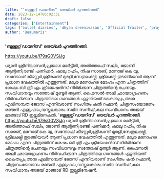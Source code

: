 ```yaml
---
title: "'ബുള്ളറ്റ് ഡയറീസ്' ട്രെയ്‌ലർ പുറത്തിറങ്ങി"
date: 2023-12-14T06:02:31
draft: false
categories: ["Entertainment"]
tags: ['bullet diaries', 'dhyan sreenivasan', 'Official Trailer', 'prayaga martin', 'Santhosh Mandoor']
author: "Beaumaris"
---
```


<strong>'ബുള്ളറ്റ് ഡയറീസ്' ട്രെയ്‌ലർ പുറത്തിറങ്ങി</strong>.

https://youtu.be/I79sG0VSjJg

ധ്യാൻ ശ്രീനിവാസൻ,പ്രയാഗ മാർട്ടിൻ, അൽത്താഫ് സലിം, ജോണി ആന്റണി,രഞ്ജി പണിക്കർ, ഷാലു റഹിം, നിഷ സാരങ്, മനോജ്‌ കെ യു, സന്തോഷ്‌ കീഴറ്റൂർ,ശ്രീകാന്ത് മുരളി,സേതുലക്ഷ്മി, ശ്രീലക്ഷ്മി തുടങ്ങിയവർ ആണ് പ്രധാന വേഷത്തിൽ എത്തുന്നത്. മധുര മനോഹര മോഹം എന്ന ചിത്രത്തിന് ശേഷം ബി ത്രീ എം ക്രീയേഷൻസ് നിർമിക്കുന്ന ചിത്രത്തിന്റെ രചനയും സംവിധാനവും സന്തോഷ്‌ മുണ്ടൂർ ആണ്. ഫൈസൽ അലി ഛായാഗ്രഹണം നിർവഹിക്കുന്ന ചിത്രത്തിലെ ഗാനങ്ങൾ എഴുതിയത് കൈതപ്രം,അനു എലിസമ്പത് ജോസ് എന്നിവരാണ് സംഗീതം ഷൻ റഹ്മാൻ, ചിത്രസംയോജനം രഞ്ജൻ എബ്രഹാം,വസ്ത്രലങ്കാരം സമീറ സനീഷ്,കല സംവിധാനം അജയ് മാങ്ങാട് RD ഇല്ലുമിനേഷൻ.
**'ബുള്ളറ്റ് ഡയറീസ്' ട്രെയ്‌ലർ പുറത്തിറങ്ങി**. https://youtu.be/I79sG0VSjJg ധ്യാൻ ശ്രീനിവാസൻ,പ്രയാഗ മാർട്ടിൻ, അൽത്താഫ് സലിം, ജോണി ആന്റണി,രഞ്ജി പണിക്കർ, ഷാലു റഹിം, നിഷ സാരങ്, മനോജ്‌ കെ യു, സന്തോഷ്‌ കീഴറ്റൂർ,ശ്രീകാന്ത് മുരളി,സേതുലക്ഷ്മി, ശ്രീലക്ഷ്മി തുടങ്ങിയവർ ആണ് പ്രധാന വേഷത്തിൽ എത്തുന്നത്. മധുര മനോഹര മോഹം എന്ന ചിത്രത്തിന് ശേഷം ബി ത്രീ എം ക്രീയേഷൻസ് നിർമിക്കുന്ന ചിത്രത്തിന്റെ രചനയും സംവിധാനവും സന്തോഷ്‌ മുണ്ടൂർ ആണ്. ഫൈസൽ അലി ഛായാഗ്രഹണം നിർവഹിക്കുന്ന ചിത്രത്തിലെ ഗാനങ്ങൾ എഴുതിയത് കൈതപ്രം,അനു എലിസമ്പത് ജോസ് എന്നിവരാണ് സംഗീതം ഷൻ റഹ്മാൻ, ചിത്രസംയോജനം രഞ്ജൻ എബ്രഹാം,വസ്ത്രലങ്കാരം സമീറ സനീഷ്,കല സംവിധാനം അജയ് മാങ്ങാട് RD ഇല്ലുമിനേഷൻ.
